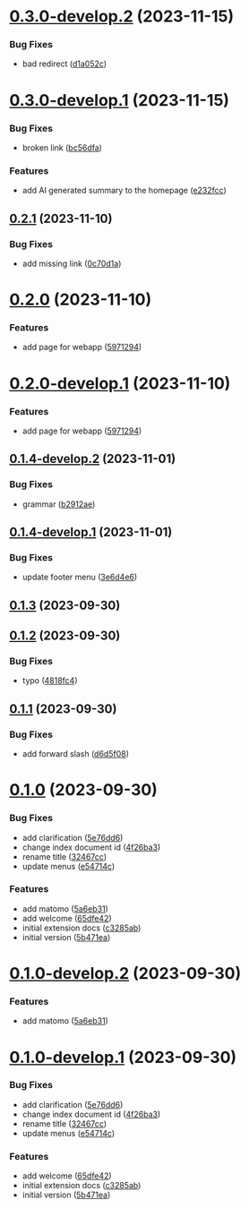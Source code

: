 # [0.3.0-develop.2](https://git.lumeweb.com/LumeWeb/docs.lumeweb.com/compare/v0.3.0-develop.1...v0.3.0-develop.2) (2023-11-15)


### Bug Fixes

* bad redirect ([d1a052c](https://git.lumeweb.com/LumeWeb/docs.lumeweb.com/commit/d1a052c2bce749426e817291e75b23461e24dbf9))

# [0.3.0-develop.1](https://git.lumeweb.com/LumeWeb/docs.lumeweb.com/compare/v0.2.1...v0.3.0-develop.1) (2023-11-15)


### Bug Fixes

* broken link ([bc56dfa](https://git.lumeweb.com/LumeWeb/docs.lumeweb.com/commit/bc56dfa573a44438bd7bebdb1e4c22b7c0563544))


### Features

* add AI generated summary to the homepage ([e232fcc](https://git.lumeweb.com/LumeWeb/docs.lumeweb.com/commit/e232fccaf844604b1f6b0a1af2b12628bb6a69ac))

## [0.2.1](https://git.lumeweb.com/LumeWeb/docs.lumeweb.com/compare/v0.2.0...v0.2.1) (2023-11-10)


### Bug Fixes

* add missing link ([0c70d1a](https://git.lumeweb.com/LumeWeb/docs.lumeweb.com/commit/0c70d1a48132ffda481f78c992ecb47cb2113c62))

# [0.2.0](https://git.lumeweb.com/LumeWeb/docs.lumeweb.com/compare/v0.1.5...v0.2.0) (2023-11-10)


### Features

* add page for webapp ([5971294](https://git.lumeweb.com/LumeWeb/docs.lumeweb.com/commit/59712949916c5b2335c57f395516dd13d5e5234c))

# [0.2.0-develop.1](https://git.lumeweb.com/LumeWeb/docs.lumeweb.com/compare/v0.1.4-develop.2...v0.2.0-develop.1) (2023-11-10)


### Features

* add page for webapp ([5971294](https://git.lumeweb.com/LumeWeb/docs.lumeweb.com/commit/59712949916c5b2335c57f395516dd13d5e5234c))

## [0.1.4-develop.2](https://git.lumeweb.com/LumeWeb/docs.lumeweb.com/compare/v0.1.4-develop.1...v0.1.4-develop.2) (2023-11-01)


### Bug Fixes

* grammar ([b2912ae](https://git.lumeweb.com/LumeWeb/docs.lumeweb.com/commit/b2912aee2649cf69ea7593ce5c8dd21876276838))

## [0.1.4-develop.1](https://git.lumeweb.com/LumeWeb/docs.lumeweb.com/compare/v0.1.3...v0.1.4-develop.1) (2023-11-01)


### Bug Fixes

* update footer menu ([3e6d4e6](https://git.lumeweb.com/LumeWeb/docs.lumeweb.com/commit/3e6d4e61e5f174b732701d861ac4860c509d0ba2))

## [0.1.3](https://git.lumeweb.com/LumeWeb/docs.lumeweb.com/compare/v0.1.2...v0.1.3) (2023-09-30)

## [0.1.2](https://git.lumeweb.com/LumeWeb/docs.lumeweb.com/compare/v0.1.1...v0.1.2) (2023-09-30)


### Bug Fixes

* typo ([4818fc4](https://git.lumeweb.com/LumeWeb/docs.lumeweb.com/commit/4818fc42346c2eed02d7191a2b7c3faee2603805))

## [0.1.1](https://git.lumeweb.com/LumeWeb/docs.lumeweb.com/compare/v0.1.0...v0.1.1) (2023-09-30)


### Bug Fixes

* add forward slash ([d6d5f08](https://git.lumeweb.com/LumeWeb/docs.lumeweb.com/commit/d6d5f08660ef422a8f8af234e601d2bc47bdf68a))

# [0.1.0](https://git.lumeweb.com/LumeWeb/docs.lumeweb.com/compare/v0.0.1...v0.1.0) (2023-09-30)


### Bug Fixes

* add clarification ([5e76dd6](https://git.lumeweb.com/LumeWeb/docs.lumeweb.com/commit/5e76dd6762c16a736ce1a1764b9fdcd6fc9f798d))
* change index document id ([4f26ba3](https://git.lumeweb.com/LumeWeb/docs.lumeweb.com/commit/4f26ba307f85db779f6b011d5de854b9ed6790b2))
* rename title ([32467cc](https://git.lumeweb.com/LumeWeb/docs.lumeweb.com/commit/32467cc9a6951010f01a1d187c0f7077e302cbbb))
* update menus ([e54714c](https://git.lumeweb.com/LumeWeb/docs.lumeweb.com/commit/e54714c504dc23689416181b32d625881f1c31de))


### Features

* add matomo ([5a6eb31](https://git.lumeweb.com/LumeWeb/docs.lumeweb.com/commit/5a6eb31444a3b1b9e89c52530dd1d542d721ed74))
* add welcome ([65dfe42](https://git.lumeweb.com/LumeWeb/docs.lumeweb.com/commit/65dfe423be2d46460bf66b5379410b9bb2e91ed8))
* initial extension docs ([c3285ab](https://git.lumeweb.com/LumeWeb/docs.lumeweb.com/commit/c3285abca9a42f1af1b1093ad2c9453d2a5f1f0a))
* initial version ([5b471ea](https://git.lumeweb.com/LumeWeb/docs.lumeweb.com/commit/5b471ea9a7659da65b889a5e8ae7791f9f77f7ef))

# [0.1.0-develop.2](https://git.lumeweb.com/LumeWeb/docs.lumeweb.com/compare/v0.1.0-develop.1...v0.1.0-develop.2) (2023-09-30)


### Features

* add matomo ([5a6eb31](https://git.lumeweb.com/LumeWeb/docs.lumeweb.com/commit/5a6eb31444a3b1b9e89c52530dd1d542d721ed74))

# [0.1.0-develop.1](https://git.lumeweb.com/LumeWeb/docs.lumeweb.com/compare/v0.0.1...v0.1.0-develop.1) (2023-09-30)


### Bug Fixes

* add clarification ([5e76dd6](https://git.lumeweb.com/LumeWeb/docs.lumeweb.com/commit/5e76dd6762c16a736ce1a1764b9fdcd6fc9f798d))
* change index document id ([4f26ba3](https://git.lumeweb.com/LumeWeb/docs.lumeweb.com/commit/4f26ba307f85db779f6b011d5de854b9ed6790b2))
* rename title ([32467cc](https://git.lumeweb.com/LumeWeb/docs.lumeweb.com/commit/32467cc9a6951010f01a1d187c0f7077e302cbbb))
* update menus ([e54714c](https://git.lumeweb.com/LumeWeb/docs.lumeweb.com/commit/e54714c504dc23689416181b32d625881f1c31de))


### Features

* add welcome ([65dfe42](https://git.lumeweb.com/LumeWeb/docs.lumeweb.com/commit/65dfe423be2d46460bf66b5379410b9bb2e91ed8))
* initial extension docs ([c3285ab](https://git.lumeweb.com/LumeWeb/docs.lumeweb.com/commit/c3285abca9a42f1af1b1093ad2c9453d2a5f1f0a))
* initial version ([5b471ea](https://git.lumeweb.com/LumeWeb/docs.lumeweb.com/commit/5b471ea9a7659da65b889a5e8ae7791f9f77f7ef))
